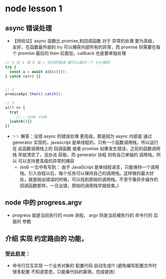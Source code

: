 # node lesson 1

## async 错误处理

- 【待验证】async 函数比 promise,和回调函数 对于 异常的处理 更为高级，友好，在函数最外层的 try 可以捕获内部所有的异常，而 promise 则需要在每个 promise 最后的 then 后面加，callback 也是要单独处理

```js
// 1 在 a 或 b 或 c 任何的错误 都可以通过一个 try捕获
try {
  const a = await a(b(c()));
} catch (err) {}


// 2
promiseApi.then().catch();

// 3
a(() => {
  try{
     //...some code
  }catch(){}
})
```

- ✨✨ 解答：没错 async 的错误处理 更高级，那是因为 async 内部是 通过 generator 实现的，javascript 是单线程的，只有一个函数调用栈，所以运行在 此函数调用栈上的 回调函数 或者 promise 如果发生错误，之前的函数调用栈 早就清空了，没办法 获取，而 generator 协程 则有自己单独的 调用栈，所以 可以支持更高级的异常的捕获
  - (es6 一文中有写到： 由于 JavaScript 是单线程语言，只能保持一个调用栈。引入协程以后，每个任务可以保持自己的调用栈。这样做的最大好处，就是抛出错误的时候，可以找到原始的调用栈。不至于像异步操作的回调函数那样，一旦出错，原始的调用栈早就结束。)

## node 中的 progress.argv

- progress 就是当前执行的 node 进程， argv 则是当前被执行的 命令行的 后面的 参数

## 介绍 实现 约定路由的 功能，

### 受此启发：

- 命令行交互实现 一个业务对象的 配置代码 自动生成!!! (避免编写配置文件时很多配置 不知道意思，只能看代码的窘境，完成提效)
